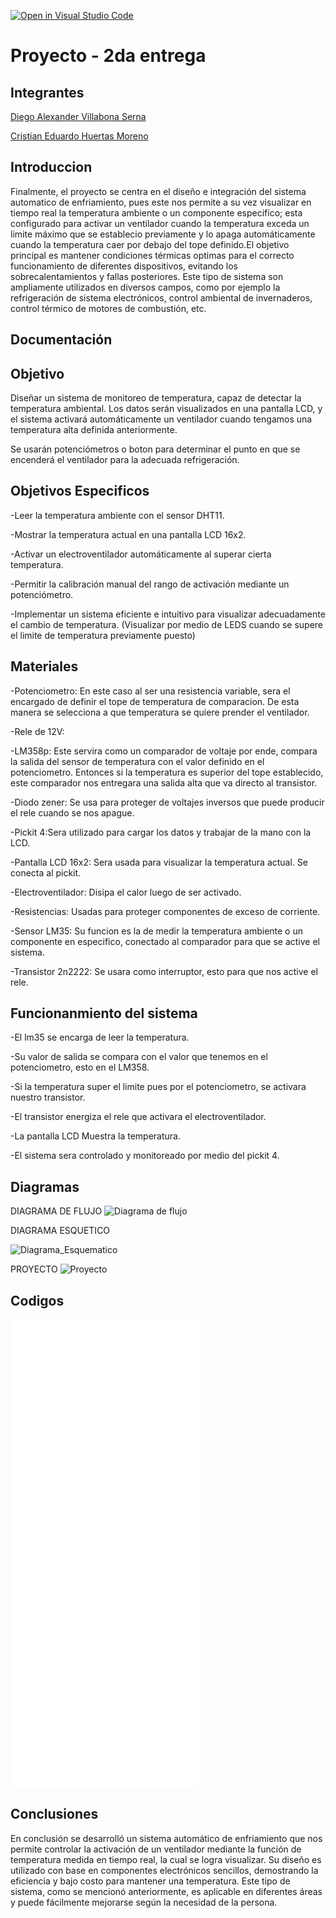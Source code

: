 [![Open in Visual Studio Code](https://classroom.github.com/assets/open-in-vscode-2e0aaae1b6195c2367325f4f02e2d04e9abb55f0b24a779b69b11b9e10269abc.svg)](https://classroom.github.com/online_ide?assignment_repo_id=19522536&assignment_repo_type=AssignmentRepo)
# Proyecto - 2da entrega

## Integrantes

[Diego Alexander Villabona Serna](https://github.com/alexovs71)

[Cristian Eduardo Huertas Moreno](https://github.com/Kristianx00)
## Introduccion 
Finalmente, el proyecto se centra en el diseño e integración del sistema automatico de enfriamiento, pues este nos permite a su vez visualizar en tiempo real la temperatura ambiente o un componente especifico; esta configurado para activar un ventilador cuando la temperatura exceda un limite máximo que se establecio previamente y lo apaga automáticamente cuando la temperatura caer por debajo del tope definido.El objetivo principal es mantener condiciones térmicas optimas para el correcto funcionamiento de diferentes dispositivos, evitando los sobrecalentamientos y fallas posteriores. 
Este tipo de sistema son ampliamente utilizados en diversos campos, como por ejemplo la refrigeración de sistema electrónicos, control ambiental de invernaderos, control térmico de motores de combustión, etc.
## Documentación
## Objetivo

Diseñar un sistema de monitoreo de temperatura, capaz de detectar la temperatura ambiental. Los datos serán visualizados en una pantalla LCD, y el sistema activará automáticamente un ventilador cuando tengamos una temperatura alta definida anteriormente.

Se usarán potenciómetros o boton para determinar el punto en que se encenderá el ventilador para la adecuada refrigeración.

## Objetivos Especificos 

-Leer la temperatura ambiente con el sensor DHT11.

-Mostrar la temperatura actual en una pantalla LCD 16x2.

-Activar un electroventilador automáticamente al superar cierta temperatura.

-Permitir la calibración manual del rango de activación mediante un potenciómetro.

-Implementar un sistema eficiente e intuitivo para visualizar adecuadamente el cambio de temperatura. (Visualizar por medio de LEDS cuando se supere el limite de temperatura previamente puesto)
## Materiales

-Potenciometro: En este caso al ser una resistencia variable, sera el encargado de definir el tope de temperatura de comparacion. De esta manera se selecciona a que temperatura se quiere prender el ventilador.

-Rele de 12V:

-LM358p: Este servira como un comparador de voltaje por ende, compara la salida del sensor de temperatura con el valor definido en el potenciometro. Entonces si la temperatura es superior del tope establecido, este comparador nos entregara una salida alta que va directo al transistor.

-Diodo zener: Se usa para proteger de voltajes inversos que puede producir el rele cuando se nos apague.

-Pickit 4:Sera utilizado para cargar los datos y trabajar de la mano con la LCD.

-Pantalla LCD 16x2: Sera usada para visualizar la temperatura actual. Se conecta al pickit.

-Electroventilador: Disipa el calor luego de ser activado.

-Resistencias: Usadas para proteger componentes de exceso de corriente.

-Sensor LM35: Su funcion es la de medir la temperatura ambiente o un componente en especifico, conectado al comparador para que se active el sistema.

-Transistor 2n2222: Se usara como interruptor, esto para que nos active el rele.
## Funcionanmiento del sistema 
-El lm35 se encarga de leer la temperatura.

-Su valor de salida se compara con el valor que tenemos en el potenciometro, esto en el LM358.

-Si la temperatura super el limite pues por el potenciometro, se activara nuestro transistor.

-El transistor energiza el rele que activara el electroventilador.

-La pantalla LCD Muestra la temperatura.

-El sistema sera controlado y monitoreado por medio del pickit 4.

## Diagramas
DIAGRAMA DE FLUJO
![Diagrama de flujo](/Diagrama_de_Flujo.png)

DIAGRAMA ESQUETICO 

![Diagrama_Esquematico](/Diagrama_Esquematico.jpg)

PROYECTO
![Proyecto](/Proyecto.png)
## Codigos

![Codigo adc.c](/src/adc.c)
![Codigo adc.h](/src/adc.h)
![Codigo lcd.c](/src/lcd.c)
![Codigo lcd.c](/src/ldc.h)
![main.c](/src/main.c)
## Conclusiones
En conclusión se desarrolló un sistema automático de enfriamiento que nos permite controlar la activación de un ventilador mediante la función de temperatura medida en tiempo real, la cual se logra visualizar. Su diseño es utilizado con base en componentes electrónicos sencillos, demostrando la eficiencia y bajo costo para mantener una temperatura. Este tipo de sistema, como se mencionó anteriormente, es aplicable en diferentes áreas y puede fácilmente mejorarse según la necesidad de la persona.